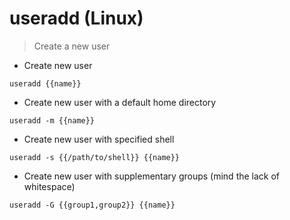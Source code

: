 # useradd (Linux)

> Create a new user

- Create new user

`useradd {{name}}`

- Create new user with a default home directory

`useradd -m {{name}}`

- Create new user with specified shell

`useradd -s {{/path/to/shell}} {{name}}`

- Create new user with supplementary groups (mind the lack of whitespace)

`useradd -G {{group1,group2}} {{name}}`
